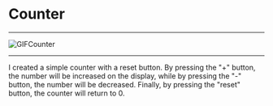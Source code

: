 # Counter
***
![GIFCounter](https://user-images.githubusercontent.com/76740200/107763342-cb336b80-6d2e-11eb-925e-6f5d6d024fa8.gif)
***
I created a simple counter with a reset button. 
By pressing the "+" button, the number will be increased on the display, 
while by pressing the "-" button, the number will be decreased.
Finally, by pressing the "reset" button, the counter will return to 0. 
